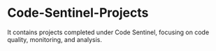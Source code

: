 # Code-Sentinel-Projects
It contains projects completed under Code Sentinel, focusing on code quality, monitoring, and analysis.
